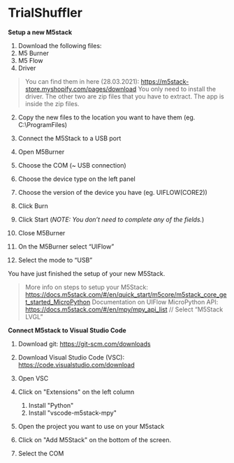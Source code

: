 # TrialShuffler

**Setup a new M5stack**

1. Download the following files:
  1.	M5 Burner
  2.	M5 Flow
  3.	Driver
  > You can find them in here (28.03.2021): https://m5stack-store.myshopify.com/pages/download
  > You only need to install the driver. The other two are zip files that you have to extract. The app is inside the zip files. 
  
2.	Copy the new files to the location you want to have them (eg. C:\ProgramFiles)	

3.	Connect the M5Stack to a USB port

4.	Open M5Burner
  1. Choose the COM (~ USB connection)
  2. Choose the device type on the left panel
  3. Choose the version of the device you have (eg. UIFLOW(CORE2))
  4. Click Burn
  5. Click Start (*NOTE: You don’t need to complete any of the fields.*)
  6. Close M5Burner

5.	On the M5Burner select “UIFlow”
  1.	Select the mode to “USB”
  
You have just finished the setup of your new M5Stack.

>More info on steps to setup your M5Stack: https://docs.m5stack.com/#/en/quick_start/m5core/m5stack_core_get_started_MicroPython
>Documentation on UIFlow MicroPython API: https://docs.m5stack.com/#/en/mpy/mpy_api_list // Select “M5Stack LVGL”


**Connect M5stack to Visual Studio Code**

1. Download git: https://git-scm.com/downloads

2. Download Visual Studio Code (VSC): https://code.visualstudio.com/download

3. Open VSC
  1. Click on "Extensions" on the left column
      1. Install "Python"
      2. Install "vscode-m5stack-mpy"
  2. Open the project you want to use on your M5stack
  3. Click on "Add M5Stack" on the bottom of the screen.
  4. Select the COM
